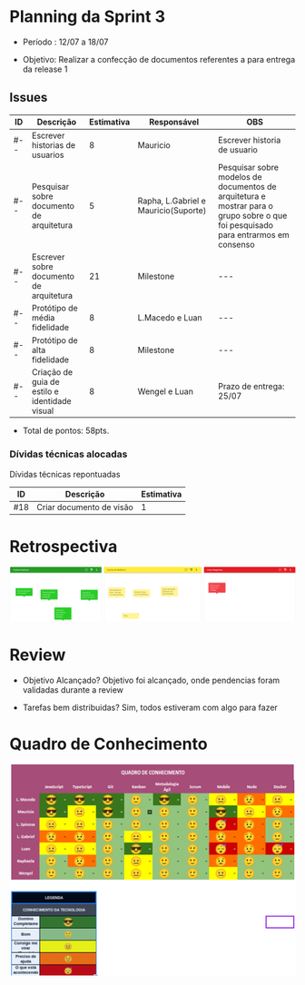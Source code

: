 # Planning da Sprint 3

- Período : 12/07 a 18/07

- Objetivo: Realizar a confecção de documentos referentes a para entrega da release 1

## Issues

| ID  | Descrição                                     | Estimativa | Responsável                          | OBS                                                                                                                               |
| --- | --------------------------------------------- | ---------- | ------------------------------------ | --------------------------------------------------------------------------------------------------------------------------------- |
| #-- | Escrever historias de usuarios                | 8          | Mauricio                             | Escrever historia de usuario                                                                                                      |
| #-- | Pesquisar sobre documento de arquitetura      | 5          | Rapha, L.Gabriel e Mauricio(Suporte) | Pesquisar sobre modelos de documentos de arquitetura e mostrar para o grupo sobre o que foi pesquisado para entrarmos em consenso |
| #-- | Escrever sobre documento de arquitetura       | 21         | Milestone                            | ---                                                                                                                               |
| #-- | Protótipo de média fidelidade                 | 8          | L.Macedo e Luan                      | ---                                                                                                                               |
| #-- | Protótipo de alta fidelidade                  | 8          | Milestone                            | ---                                                                                                                               |
| #-- | Criação de guia de estilo e identidade visual | 8          | Wengel e Luan                        | Prazo de entrega: 25/07                                                                                                           |

- Total de pontos: 58pts.

### Dívidas técnicas alocadas

Dívidas técnicas repontuadas

| ID  | Descrição                | Estimativa |
| --- | ------------------------ | ---------- |
| #18 | Criar documento de visão | 1          |

# Retrospectiva

<img src="../img/gerenciamento/Retrospectiva/Retrospectiva03.png">

# Review

- Objetivo Alcançado? Objetivo foi alcançado, onde pendencias foram validadas durante a review

- Tarefas bem distribuidas? Sim, todos estiveram com algo para fazer

# Quadro de Conhecimento

<img src="../img/gerenciamento/QuadroConhecimento/QuadroConhecimento3.png">

